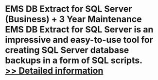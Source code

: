 # EMS DB Extract for SQL Server (Business) + 3 Year Maintenance<br />EMS DB Extract for SQL Server is an impressive and easy-to-use tool for creating SQL Server database backups in a form of SQL scripts.<br />[>> Detailed information](https://secure.shareit.com/shareit/product.html?productid=300068006&affiliateid=200057808)